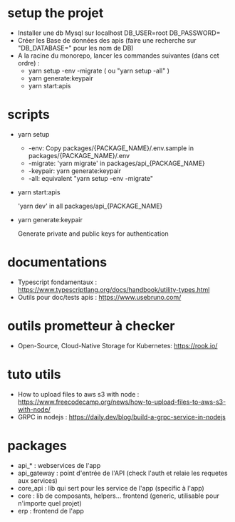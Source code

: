 # setup the projet 
- Installer une db Mysql sur localhost
    DB_USER=root
    DB_PASSWORD=
- Créer les Base de données des apis (faire une recherche sur "DB_DATABASE=" pour les nom de DB)
- A la racine du monorepo, lancer les commandes suivantes (dans cet ordre) :
    - yarn setup -env -migrate 
        ( ou "yarn setup -all" )
    - yarn generate:keypair
    - yarn start:apis
# scripts
- yarn setup
    - -env: Copy packages/{PACKAGE_NAME}/.env.sample in packages/{PACKAGE_NAME}/.env
    - -migrate: 'yarn migrate' in packages/api_{PACKAGE_NAME}
    - -keypair: yarn generate:keypair
    - -all: equivalent "yarn setup -env -migrate"
- yarn start:apis
    
    'yarn dev' in all packages/api_{PACKAGE_NAME}
- yarn generate:keypair
    
    Generate private and public keys for authentication

# documentations
- Typescript fondamentaux : https://www.typescriptlang.org/docs/handbook/utility-types.html
- Outils pour doc/tests apis : https://www.usebruno.com/

# outils prometteur à checker
- Open-Source, Cloud-Native Storage for Kubernetes: https://rook.io/

# tuto utils
- How to upload files to aws s3 with node : https://www.freecodecamp.org/news/how-to-upload-files-to-aws-s3-with-node/
- GRPC in nodejs : https://daily.dev/blog/build-a-grpc-service-in-nodejs

# packages
- api_* : webservices de l'app
- api_gateway : point d'entrée de l'API (check l'auth et relaie les requetes aux services)
- core_api : lib qui sert pour les service de l'app (specific à l'app)
- core : lib de composants, helpers... frontend (generic, utilisable pour n'importe quel projet)
- erp : frontend de l'app
